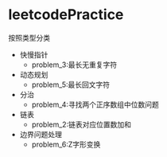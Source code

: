 # leetcodePractice 
按照类型分类 
- 快慢指针
    - problem_3:最长无重复字符
- 动态规划
    - problem_5:最长回文字符
- 分治
    - problem_4:寻找两个正序数组中位数问题
- 链表
    - problem_2:链表对应位置数加和
- 边界问题处理
    - problem_6:Z字形变换